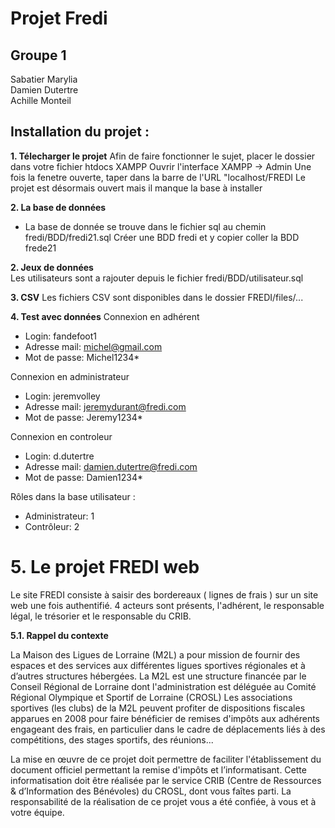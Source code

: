 # Projet Fredi

## Groupe 1
Sabatier Marylia  
Damien Dutertre  
Achille Monteil  

## Installation du projet : 

__1. Télecharger le projet__
Afin de faire fonctionner le sujet, placer le dossier dans votre fichier htdocs XAMPP 
Ouvrir l'interface XAMPP -> Admin
Une fois la fenetre ouverte, taper dans la barre de l'URL "localhost/FREDI
Le projet est désormais ouvert mais il manque la base à installer

__2. La base de données__
* La base de donnée se trouve dans le fichier sql au chemin fredi/BDD/fredi21.sql
Créer une BDD fredi et y copier coller la BDD frede21

__2. Jeux de données__  
Les utilisateurs sont a rajouter depuis le fichier fredi/BDD/utilisateur.sql

__3. CSV__
Les fichiers CSV sont disponibles dans le dossier FREDI/files/...

__4. Test avec données__
Connexion en adhérent
* Login: fandefoot1
* Adresse mail: michel@gmail.com 
* Mot de passe: Michel1234*

Connexion en administrateur
* Login: jeremvolley
* Adresse mail: jeremydurant@fredi.com
* Mot de passe: Jeremy1234*

Connexion en controleur
* Login: d.dutertre
* Adresse mail: damien.dutertre@fredi.com
* Mot de passe: Damien1234*

Rôles dans la base utilisateur : 
* Administrateur: 1
* Contrôleur: 2

# 5. Le projet FREDI  web  

Le site FREDI consiste à saisir des bordereaux ( lignes de frais ) sur un site web une fois authentifié. 4 acteurs sont présents, l'adhérent, le responsable légal, le trésorier et le responsable du CRIB.

__5.1. Rappel du contexte__  

La Maison des Ligues de Lorraine (M2L) a pour mission de fournir des espaces et des services aux différentes ligues sportives régionales et à d’autres structures hébergées. La M2L est une structure financée par le Conseil Régional de Lorraine dont l'administration est déléguée au Comité Régional Olympique et Sportif de Lorraine (CROSL) Les associations sportives (les clubs) de la M2L peuvent profiter de dispositions fiscales apparues en 2008 pour faire bénéficier de remises d'impôts aux adhérents engageant des frais, en particulier dans le cadre de déplacements liés à des compétitions, des stages sportifs, des réunions...

La mise en œuvre de ce projet doit permettre de faciliter l'établissement du document officiel permettant la remise d'impôts et l’informatisant. Cette informatisation doit être réalisée par le service CRIB (Centre de Ressources & d’Information des Bénévoles) du CROSL, dont vous faîtes parti. La responsabilité de la réalisation de ce projet vous a été confiée, à vous et à votre équipe.



